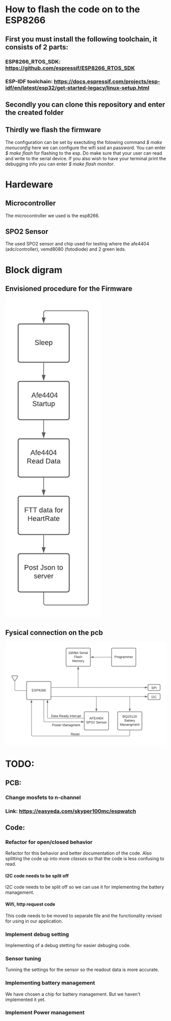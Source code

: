 # How to flash the code on to the ESP8266
## First you must install the following toolchain, it consists of 2 parts:
### ESP8266_RTOS_SDK: https://github.com/espressif/ESP8266_RTOS_SDK
### ESP-IDF toolchain: https://docs.espressif.com/projects/esp-idf/en/latest/esp32/get-started-legacy/linux-setup.html
## Secondly you can clone this repository and enter the created folder
## Thirdly we flash the firmware
The configuration can be set by exectuting the folowing command *$ make menuconfig* here we can configure the wifi ssid an password.
You can enter *$ make flash* for flashing to the esp. Do make sure that your user can read and write to the serial device.
If you also wish to have your terminal print the debugging info you can enter *$ make flash monitor*.

# Hardeware
## Microcontroller
The microcontroller we used is the esp8266.
## SPO2 Sensor
The used SPO2 sensor and chip used for testing where the afe4404 (adc/controller), vemd8080 (fotodiode) and 2 green leds.

# Block digram
## Envisioned procedure for the Firmware
![Current envisioned loop](Images/scheme1.png)

## Fysical connection on the pcb
![Fysical connections to the esp8266](Images/scheme2.png)

# TODO:
## PCB:
### Change mosfets to n-channel
### Link: https://easyeda.com/skyper100mc/espwatch
## Code:
### Refactor for open/closed behavior
Refactor for this behavior and better documentation of the code. Also splitting the code up into more *classes* so that the code is less confusing to read.
#### I2C code needs to be split off
I2C code needs to be split off so we can use it for implementing the battery management.
#### Wifi, http request code
This code needs to be moved to separate file and the functionality revised for using in our application.
### Implement debug setting
Implementing of a debug stetting for easier debuging code.
### Sensor tuning
Tunning the settings for the sensor so the readout data is more accurate.
### Implementing battery management
We have chosen a chip for battery management. But we haven't implemented it yet.
### Implement Power management
